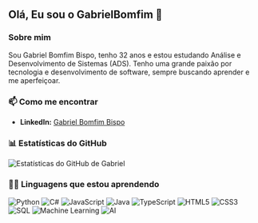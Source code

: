 ## Olá, Eu sou o GabrielBomfim 👋

### Sobre mim

Sou Gabriel Bomfim Bispo, tenho 32 anos e estou estudando Análise e Desenvolvimento de Sistemas (ADS). Tenho uma grande paixão por tecnologia e desenvolvimento de software, sempre buscando aprender e me aperfeiçoar.

### 📫 Como me encontrar

- **LinkedIn:** [Gabriel Bomfim Bispo](https://www.linkedin.com/in/gabriel-bomfim-bispo-606382222/)

### 📊 Estatísticas do GitHub

![Estatísticas do GitHub de Gabriel](https://github-readme-stats.vercel.app/api?username=GabrielB-B&show_icons=true&theme=blue-green)

### 🧑‍💻 Linguagens que estou aprendendo

![Python](https://img.shields.io/badge/Python-306998?style=flat&logo=python&logoColor=white)
![C#](https://img.shields.io/badge/C%23-0078D4?style=flat&logo=c-sharp&logoColor=white)
![JavaScript](https://img.shields.io/badge/JavaScript-4B8BBE?style=flat&logo=javascript&logoColor=white)
![Java](https://img.shields.io/badge/Java-007396?style=flat&logo=java&logoColor=white)
![TypeScript](https://img.shields.io/badge/TypeScript-007ACC?style=flat&logo=typescript&logoColor=white)
![HTML5](https://img.shields.io/badge/HTML5-E34F26?style=flat&logo=html5&logoColor=white)
![CSS3](https://img.shields.io/badge/CSS3-1572B6?style=flat&logo=css3&logoColor=white)
![SQL](https://img.shields.io/badge/SQL-4479A1?style=flat&logo=sql&logoColor=white)
![Machine Learning](https://img.shields.io/badge/Machine%20Learning-FF6F00?style=flat&logo=python&logoColor=white)
![AI](https://img.shields.io/badge/AI-00B2A9?style=flat&logo=microsoft&logoColor=white)





